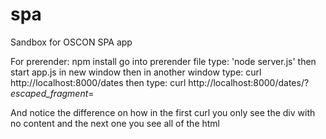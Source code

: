 # spa
Sandbox for OSCON SPA app

For prerender:
  npm install 
  go into prerender file
  type: 'node server.js'
  then start app.js in new window
  then in another window type: curl http://localhost:8000/dates
  then type: curl http://localhost:8000/dates/?_escaped_fragment_=
  
  
  And notice the difference on how in the first curl you only see the div with no content and the next one you see all of the html
  
